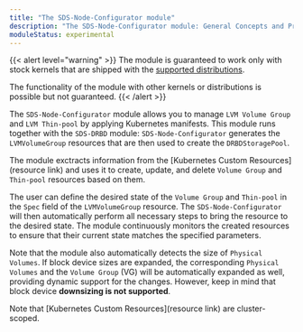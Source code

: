 ```yaml
---
title: "The SDS-Node-Configurator module"
description: "The SDS-Node-Configurator module: General Concepts and Principles."
moduleStatus: experimental
---
```


{{< alert level="warning" >}}
The module is guaranteed to work only with stock kernels that are shipped with the [supported distributions](https://deckhouse.io/documentation/v1/supported_versions.html#linux).

The functionality of the module with other kernels or distributions is possible but not guaranteed.
{{< /alert >}}

The `SDS-Node-Configurator` module allows you to manage `LVM Volume Group` and `LVM Thin-pool` by applying Kubernetes manifests. This module runs together with the `SDS-DRBD` module: `SDS-Node-Configurator` generates the `LVMVolumeGroup` resources that are then used to create the `DRBDStoragePool`.

The module exctracts information from the [Kubernetes Custom Resources](resource link) and uses it to create, update, and delete `Volume Group` and `Thin-pool` resources based on them.

The user can define the desired state of the `Volume Group` and `Thin-pool` in the `Spec` field of the `LVMVolumeGroup` resource. The `SDS-Node-Configurator` will then automatically perform all necessary steps to bring the resource to the desired state. The module continuously monitors the created resources to ensure that their current state matches the specified parameters.

Note that the module also automatically detects the size of `Physical Volumes`. If block device sizes are expanded, the corresponding `Physical Volumes` and the `Volume Group` (VG) will be automatically expanded as well, providing dynamic support for the changes. However, keep in mind that block device **downsizing is not supported**.

Note that [Kubernetes Custom Resources](resource link) are cluster-scoped.
